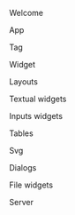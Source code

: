 <t1>Welcome</t1>

App

Tag

Widget

Layouts

Textual widgets

Inputs widgets

Tables

Svg

Dialogs

File widgets

Server
